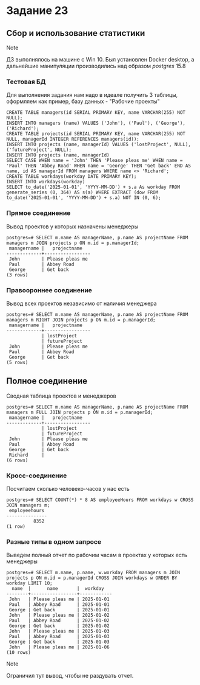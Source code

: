 # Задание 23
## Сбор и использование статистики 
> [!NOTE]
> ДЗ выполнялось на машине с Win 10. Был установлен Docker desktop, а дальнейшие манипуляции производились над образом *postgres* 15.8
### Тестовая БД
Для выполнения задания нам надо в идеале получить 3 таблицы, оформляем как пример, базу данных - "Рабочие проекты"
```
CREATE TABLE managers(id SERIAL PRIMARY KEY, name VARCHAR(255) NOT NULL);
INSERT INTO managers (name) VALUES ('John'), ('Paul'), ('George'), ('Richard');
CREATE TABLE projects(id SERIAL PRIMARY KEY, name VARCHAR(255) NOT NULL, managerId INTEGER REFERENCES managers(id));
INSERT INTO projects (name, managerId) VALUES ('lostProject', NULL), ('futureProject', NULL);
INSERT INTO projects (name, managerId)
SELECT CASE WHEN name = 'John' THEN 'Please pleas me' WHEN name = 'Paul' THEN 'Abbey Road' WHEN name = 'George' THEN 'Get back' END AS name, id AS managerId FROM managers WHERE name <> 'Richard';
CREATE TABLE workdays(workday DATE PRIMARY KEY);
INSERT INTO workdays(workday)
SELECT to_date('2025-01-01', 'YYYY-MM-DD') + s.a As workday FROM generate_series (0, 364) AS s(a) WHERE EXTRACT (dow FROM to_date('2025-01-01', 'YYYY-MM-DD') + s.a) NOT IN (0, 6);
```
### Прямое соединение
Вывод проектов у которых назначены менеджеры
```
postgres=# SELECT m.name AS managerName, p.name AS projectName FROM managers m JOIN projects p ON m.id = p.managerId;
 managername |   projectname   
-------------+-----------------
 John        | Please pleas me
 Paul        | Abbey Road
 George      | Get back
(3 rows)
```
### Правоороннее соединение
Вывод всех проектов независимо от наличия менеджера
```
postgres=# SELECT m.name AS managerName, p.name AS projectName FROM managers m RIGHT JOIN projects p ON m.id = p.managerId;
 managername |   projectname   
-------------+-----------------
             | lostProject
             | futureProject
 John        | Please pleas me
 Paul        | Abbey Road
 George      | Get back
(5 rows)
```
## Полное соединение
Сводная таблица проектов и менеджеров
```
postgres=# SELECT m.name AS managerName, p.name AS projectName FROM managers m FULL JOIN projects p ON m.id = p.managerId;
 managername |   projectname   
-------------+-----------------
             | lostProject
             | futureProject
 John        | Please pleas me
 Paul        | Abbey Road
 George      | Get back
 Richard     | 
(6 rows)
```
### Кросс-соединение
Посчитаем сколько человеко-часов у нас есть
```
postgres=# SELECT COUNT(*) * 8 AS employeeHours FROM workdays w CROSS JOIN managers m;
 employeehours 
---------------
          8352
(1 row)
```
### Разные типы в одном запросе
Выведем полный отчет по рабочим часам в проектах у которых есть менеджеры
```
postgres=# SELECT m.name, p.name, w.workday FROM managers m JOIN projects p ON m.id = p.managerId CROSS JOIN workdays w ORDER BY workday LIMIT 10;
  name  |      name       |  workday   
--------+-----------------+------------
 John   | Please pleas me | 2025-01-01
 Paul   | Abbey Road      | 2025-01-01
 George | Get back        | 2025-01-01
 John   | Please pleas me | 2025-01-02
 Paul   | Abbey Road      | 2025-01-02
 George | Get back        | 2025-01-02
 John   | Please pleas me | 2025-01-03
 Paul   | Abbey Road      | 2025-01-03
 George | Get back        | 2025-01-03
 John   | Please pleas me | 2025-01-06
(10 rows)
```
> [!NOTE]
> Ограничил тут вывод, чтобы не раздувать отчет.
